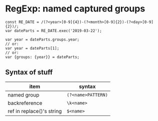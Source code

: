 # RegExp: named captured groups

```
const RE_DATE = /(?<year>[0-9]{4})-(?<month>[0-9]{2})-(?<day>[0-9]{2})/;
var dateParts = RE_DATE.exec('2019-03-22');

var year = dateParts.groups.year;
// or:
var year = dateParts[1];
// or:
var {groups: {year}} = dateParts;
```

## Syntax of stuff

| item | syntax |
|------|--------|
| named group | `(?<name>PATTERN)` |
| backreference | `\k<name>` |
| ref in replace()'s string | `$<name>` |
